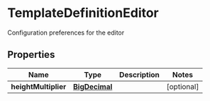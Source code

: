 

# TemplateDefinitionEditor

Configuration preferences for the editor
## Properties

Name | Type | Description | Notes
------------ | ------------- | ------------- | -------------
**heightMultiplier** | [**BigDecimal**](BigDecimal.md) |  |  [optional]



